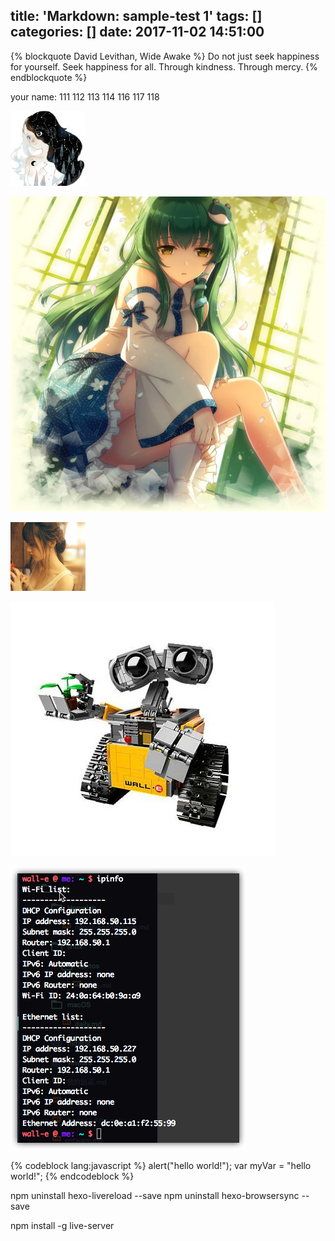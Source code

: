 title: 'Markdown:  sample-test 1'
tags: []
categories: []
date: 2017-11-02 14:51:00
---
{% blockquote David Levithan, Wide Awake %}
Do not just seek happiness for yourself. Seek happiness for all. Through kindness. Through mercy.
{% endblockquote %}

your name: 111 112 113 114 116 117 118


![](/images/29_avatar_middle.jpg)

![](/images/LLE.jpg)

![](/images/74_avatar_middle.jpg)

![](/images/WALLE.jpg)


![upload successful](/images/IMG-0.png)

{% codeblock lang:javascript %}
    alert("hello world!");
    var myVar = "hello world!";
{% endcodeblock %}

npm uninstall hexo-livereload --save
npm uninstall hexo-browsersync --save

npm install -g live-server